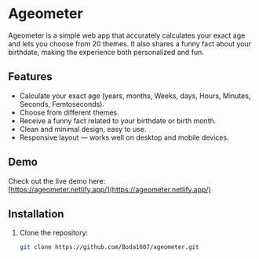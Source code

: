 # Ageometer
Ageometer is a simple web app that accurately calculates your exact age and lets you choose from 20 themes. It also shares a funny fact about your birthdate, making the experience both personalized and fun.
## Features

- Calculate your exact age (years, months, Weeks, days, Hours, Minutes, Seconds, Femtoseconds).
- Choose from different themes.
- Receive a funny fact related to your birthdate or birth month.
- Clean and minimal design, easy to use.
- Responsive layout — works well on desktop and mobile devices.

## Demo

Check out the live demo here:  
[https://ageometer.netlify.app/](https://ageometer.netlify.app/)

## Installation

1. Clone the repository:
   ```bash
   git clone https://github.com/Boda1607/ageometer.git

